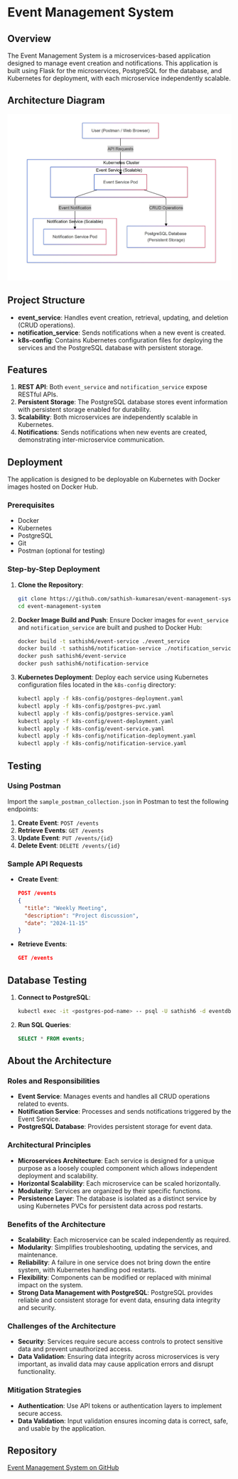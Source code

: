 # Event Management System

## Overview
The Event Management System is a microservices-based application designed to manage event creation and notifications. This application is built using Flask for the microservices, PostgreSQL for the database, and Kubernetes for deployment, with each microservice independently scalable.

## Architecture Diagram
![Architecture Diagram](https://github.com/sathish-kumaresan/event-management-system/blob/master/Architecture_Diagram%20-%20Event_Management_System.jpg)

## Project Structure
- **event_service**: Handles event creation, retrieval, updating, and deletion (CRUD operations).
- **notification_service**: Sends notifications when a new event is created.
- **k8s-config**: Contains Kubernetes configuration files for deploying the services and the PostgreSQL database with persistent storage.

## Features
1. **REST API**: Both `event_service` and `notification_service` expose RESTful APIs.
2. **Persistent Storage**: The PostgreSQL database stores event information with persistent storage enabled for durability.
3. **Scalability**: Both microservices are independently scalable in Kubernetes.
4. **Notifications**: Sends notifications when new events are created, demonstrating inter-microservice communication.

## Deployment
The application is designed to be deployable on Kubernetes with Docker images hosted on Docker Hub.

### Prerequisites
- Docker
- Kubernetes
- PostgreSQL
- Git
- Postman (optional for testing)

### Step-by-Step Deployment
1. **Clone the Repository**:
    ```bash
    git clone https://github.com/sathish-kumaresan/event-management-system.git
    cd event-management-system
    ```

2. **Docker Image Build and Push**:
   Ensure Docker images for `event_service` and `notification_service` are built and pushed to Docker Hub:
    ```bash
    docker build -t sathish6/event-service ./event_service
    docker build -t sathish6/notification-service ./notification_service
    docker push sathish6/event-service
    docker push sathish6/notification-service
    ```

3. **Kubernetes Deployment**:
   Deploy each service using Kubernetes configuration files located in the `k8s-config` directory:
    ```bash
    kubectl apply -f k8s-config/postgres-deployment.yaml
    kubectl apply -f k8s-config/postgres-pvc.yaml
    kubectl apply -f k8s-config/postgres-service.yaml
    kubectl apply -f k8s-config/event-deployment.yaml
    kubectl apply -f k8s-config/event-service.yaml
    kubectl apply -f k8s-config/notification-deployment.yaml
    kubectl apply -f k8s-config/notification-service.yaml
    ```

## Testing
### Using Postman
Import the `sample_postman_collection.json` in Postman to test the following endpoints:
1. **Create Event**: `POST /events`
2. **Retrieve Events**: `GET /events`
3. **Update Event**: `PUT /events/{id}`
4. **Delete Event**: `DELETE /events/{id}`

### Sample API Requests
- **Create Event**:
    ```json
    POST /events
    {
      "title": "Weekly Meeting",
      "description": "Project discussion",
      "date": "2024-11-15"
    }
    ```
- **Retrieve Events**:
    ```json
    GET /events
    ```

## Database Testing

1. **Connect to PostgreSQL**:
   ```bash
   kubectl exec -it <postgres-pod-name> -- psql -U sathish6 -d eventdb
   ```

2. **Run SQL Queries**:
   ```sql
   SELECT * FROM events;
   ```

## About the Architecture

### Roles and Responsibilities
- **Event Service**: Manages events and handles all CRUD operations related to events.
- **Notification Service**: Processes and sends notifications triggered by the Event Service.
- **PostgreSQL Database**: Provides persistent storage for event data.

### Architectural Principles
- **Microservices Architecture**: Each service is designed for a unique purpose as a loosely coupled component which allows independent deployment and scalability.
- **Horizontal Scalability**: Each microservice can be scaled horizontally.
- **Modularity**: Services are organized by their specific functions.
- **Persistence Layer**: The database is isolated as a distinct service by using Kubernetes PVCs for persistent data across pod restarts.

### Benefits of the Architecture
- **Scalability**: Each microservice can be scaled independently as required.
- **Modularity**: Simplifies troubleshooting, updating the services, and maintenance.
- **Reliability**: A failure in one service does not bring down the entire system, with Kubernetes handling pod restarts.
- **Flexibility**: Components can be modified or replaced with minimal impact on the system.
- **Strong Data Management with PostgreSQL**: PostgreSQL provides reliable and consistent storage for event data, ensuring data integrity and security.

### Challenges of the Architecture
- **Security**: Services require secure access controls to protect sensitive data and prevent unauthorized access.
- **Data Validation**: Ensuring data integrity across microservices is very important, as invalid data may cause application errors and disrupt functionality.

### Mitigation Strategies
- **Authentication**: Use API tokens or authentication layers to implement secure access.
- **Data Validation**: Input validation ensures incoming data is correct, safe, and usable by the application.

## Repository
[Event Management System on GitHub](https://github.com/sathish-kumaresan/event-management-system)
